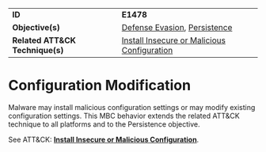 |||
|---------|------------------------|
|**ID**|**E1478**|
|**Objective(s)**| [Defense Evasion](https://github.com/MBCProject/mbc-markdown/tree/master/defense-evasion), [Persistence](https://github.com/MBCProject/mbc-markdown/tree/master/persistence)|
|**Related ATT&CK Technique(s)**|[Install Insecure or Malicious Configuration](https://attack.mitre.org/techniques/T1478)|


Configuration Modification
==========================
Malware may install malicious configuration settings or may modify existing configuration settings. This MBC behavior extends the related ATT&CK technique to all platforms and to the Persistence objective. 

See ATT&CK: [**Install Insecure or Malicious Configuration**](https://attack.mitre.org/techniques/T1478).